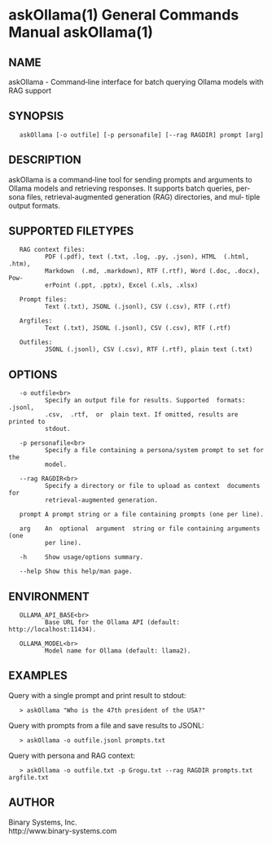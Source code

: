 # askOllama(1)                General Commands Manual               askOllama(1)

## NAME
<p>askOllama  -  Command‐line interface for batch querying Ollama models with RAG support</p>
       
## SYNOPSIS

       askOllama [-o outfile] [-p personafile] [--rag RAGDIR] prompt [arg]

## DESCRIPTION

<p>askOllama is a command‐line tool for sending prompts and  arguments  to
       Ollama models and retrieving responses. It supports batch queries, per‐
       sona  files, retrieval‐augmented generation (RAG) directories, and mul‐
       tiple output formats.</p>

## SUPPORTED FILETYPES

       RAG context files:
              PDF (.pdf), text (.txt, .log, .py, .json), HTML  (.html,  .htm),
              Markdown  (.md, .markdown), RTF (.rtf), Word (.doc, .docx), Pow‐
              erPoint (.ppt, .pptx), Excel (.xls, .xlsx)

       Prompt files:
              Text (.txt), JSONL (.jsonl), CSV (.csv), RTF (.rtf)

       Argfiles:
              Text (.txt), JSONL (.jsonl), CSV (.csv), RTF (.rtf)

       Outfiles:
              JSONL (.jsonl), CSV (.csv), RTF (.rtf), plain text (.txt)

## OPTIONS
       -o outfile<br>
              Specify an output file for results. Supported  formats:  .jsonl,
              .csv,  .rtf,  or  plain text. If omitted, results are printed to
              stdout.

       -p personafile<br>
              Specify a file containing a persona/system prompt to set for the
              model.

       --rag RAGDIR<br>
              Specify a directory or file to upload as context  documents  for
              retrieval‐augmented generation.

       prompt A prompt string or a file containing prompts (one per line).

       arg    An  optional  argument  string or file containing arguments (one
              per line).

       ‐h     Show usage/options summary.

       ‐‐help Show this help/man page.


## ENVIRONMENT

       OLLAMA_API_BASE<br>
              Base URL for the Ollama API (default: http://localhost:11434).

       OLLAMA_MODEL<br>
              Model name for Ollama (default: llama2).


## EXAMPLES

<p>Query with a single prompt and print result to stdout:</p>

       > askOllama "Who is the 47th president of the USA?"

<p>Query with prompts from a file and save results to JSONL:</p>

       > askOllama -o outfile.jsonl prompts.txt

<p>Query with persona and RAG context:</p>

       > askOllama -o outfile.txt -p Grogu.txt --rag RAGDIR prompts.txt argfile.txt

## AUTHOR
<p>Binary Systems, Inc.  <br>
http://www.binary-systems.com</p>


